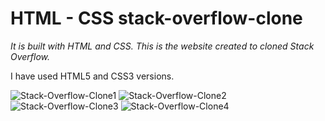 # HTML - CSS  stack-overflow-clone

_It is built with HTML and CSS. This is the website created to cloned Stack Overflow._

I have used HTML5 and CSS3 versions.

![Stack-Overflow-Clone1](https://user-images.githubusercontent.com/109484547/197078119-b977c467-82aa-4c10-a882-dce7fdfc304b.png)
![Stack-Overflow-Clone2](https://user-images.githubusercontent.com/109484547/197078125-28429d84-e546-4906-b3c5-0f0640d30b6a.png)
![Stack-Overflow-Clone3](https://user-images.githubusercontent.com/109484547/197078133-cc18b312-b8bf-43b3-8321-0454fe0758a8.png)
![Stack-Overflow-Clone4](https://user-images.githubusercontent.com/109484547/197078143-b342fe7a-0e6c-4dfa-8f31-fc662ae5a77c.png)
